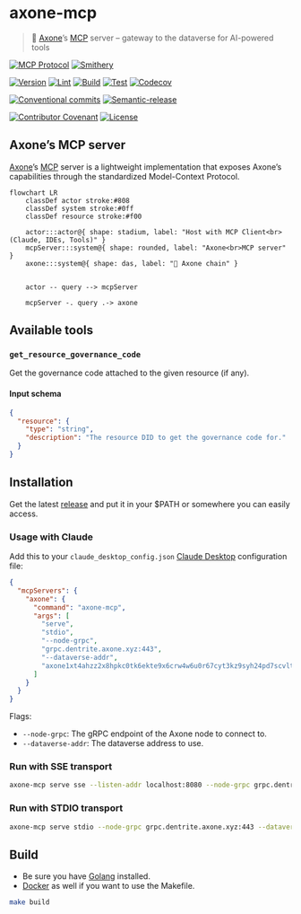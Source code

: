 # axone-mcp

> 🤖 [Axone](https://axone.xyz)’s [MCP](https://modelcontextprotocol.io/introduction) server – gateway to the dataverse for AI-powered tools

<!-- Protocol compatibility -->

[![MCP Protocol](https://img.shields.io/badge/MCP-Compatible-green)](https://modelcontextprotocol.io/introduction)
[![Smithery](https://smithery.ai/badge/@axone-protocol/axone-mcp)](https://smithery.ai/server/@axone-protocol/axone-mcp)

<!-- CI/CD -->

[![Version](https://img.shields.io/github/v/release/axone-protocol/axone-mcp?logo=github)](https://github.com/axone-protocol/axone-mcp/releases)
[![Lint](https://img.shields.io/github/actions/workflow/status/axone-protocol/axone-mcp/lint.yml?branch=main&label=lint&logo=github)](https://github.com/axone-protocol/axone-mcp/actions/workflows/lint.yml)
[![Build](https://img.shields.io/github/actions/workflow/status/axone-protocol/axone-mcp/build.yml?branch=main&label=build&logo=github)](https://github.com/axone-protocol/axone-mcp/actions/workflows/build.yml)
[![Test](https://img.shields.io/github/actions/workflow/status/axone-protocol/axone-mcp/test.yml?branch=main&label=test&logo=github)](https://github.com/axone-protocol/axone-mcp/actions/workflows/test.yml)
[![Codecov](https://img.shields.io/codecov/c/github/axone-protocol/axone-mcp?token=6NL9ICGZQS&logo=codecov)](https://codecov.io/gh/axone-protocol/axone-mcp)

<!-- Conventions -->

[![Conventional commits](https://img.shields.io/badge/Conventional%20Commits-1.0.0-yellow.svg?logo=conventionalcommits)](https://conventionalcommits.org)
[![Semantic-release](https://img.shields.io/badge/%20%20%F0%9F%93%A6%F0%9F%9A%80-semantic--release-e10079.svg)](https://github.com/semantic-release/semantic-release)

<!-- Community & license -->

[![Contributor Covenant](https://img.shields.io/badge/Contributor%20Covenant-2.1-4baaaa.svg)](https://github.com/axone-protocol/.github/blob/main/CODE_OF_CONDUCT.md)
[![License](https://img.shields.io/badge/License-BSD_3--Clause-blue.svg)](https://opensource.org/licenses/BSD-3-Clause)

## Axone’s MCP server

[Axone](https://axone.xyz)’s [MCP](https://modelcontextprotocol.io/introduction) server is a lightweight implementation that
exposes Axone’s capabilities through the standardized Model-Context Protocol.

```mermaid
flowchart LR
    classDef actor stroke:#808
    classDef system stroke:#0ff
    classDef resource stroke:#f00

    actor:::actor@{ shape: stadium, label: "Host with MCP Client<br>(Claude, IDEs, Tools)" }
    mcpServer:::system@{ shape: rounded, label: "Axone<br>MCP server" }
    axone:::system@{ shape: das, label: "🔗 Axone chain" }


    actor -- query --> mcpServer

    mcpServer -. query .-> axone
```

## Available tools

### `get_resource_governance_code`

Get the governance code attached to the given resource (if any).

#### Input schema

```json
{
  "resource": {
    "type": "string",
    "description": "The resource DID to get the governance code for."
  }
}
```

## Installation

Get the latest [release](https://github.com/axone-protocol/axone-mcp/releases) and put it in your $PATH or somewhere you can easily access.

### Usage with Claude

Add this to your `claude_desktop_config.json` [Claude Desktop](https://claude.ai/download) configuration file:

```json
{
  "mcpServers": {
    "axone": {
      "command": "axone-mcp",
      "args": [
        "serve",
        "stdio",
        "--node-grpc",
        "grpc.dentrite.axone.xyz:443",
        "--dataverse-addr",
        "axone1xt4ahzz2x8hpkc0tk6ekte9x6crw4w6u0r67cyt3kz9syh24pd7scvlt2w"
      ]
    }
  }
}
```

Flags:

- `--node-grpc`: The gRPC endpoint of the Axone node to connect to.
- `--dataverse-addr`: The dataverse address to use.

### Run with SSE transport

```sh
axone-mcp serve sse --listen-addr localhost:8080 --node-grpc grpc.dentrite.axone.xyz:443 --dataverse-addr axone1xt4ahzz2x8hpkc0tk6ekte9x6crw4w6u0r67cyt3kz9syh24pd7scvlt2w
```

### Run with STDIO transport

```sh
axone-mcp serve stdio --node-grpc grpc.dentrite.axone.xyz:443 --dataverse-addr axone1xt4ahzz2x8hpkc0tk6ekte9x6crw4w6u0r67cyt3kz9syh24pd7scvlt2w
```

## Build

- Be sure you have [Golang](https://go.dev/doc/install) installed.
- [Docker](https://docs.docker.com/engine/install/) as well if you want to use the Makefile.

```sh
make build
```
